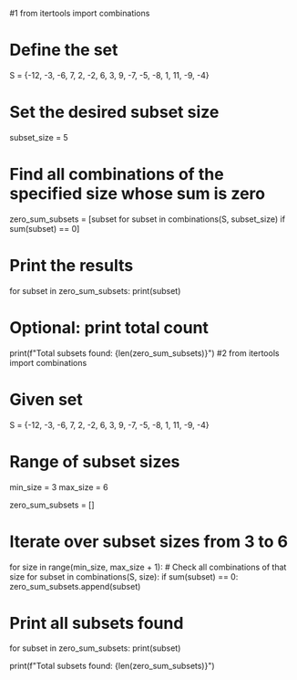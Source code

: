 #1
from itertools import combinations

# Define the set
S = {-12, -3, -6, 7, 2, -2, 6, 3, 9, -7, -5, -8, 1, 11, -9, -4}

# Set the desired subset size
subset_size = 5

# Find all combinations of the specified size whose sum is zero
zero_sum_subsets = [subset for subset in combinations(S, subset_size) if sum(subset) == 0]

# Print the results
for subset in zero_sum_subsets:
    print(subset)

# Optional: print total count
print(f"Total subsets found: {len(zero_sum_subsets)}")
#2
from itertools import combinations

# Given set
S = {-12, -3, -6, 7, 2, -2, 6, 3, 9, -7, -5, -8, 1, 11, -9, -4}

# Range of subset sizes
min_size = 3
max_size = 6

zero_sum_subsets = []

# Iterate over subset sizes from 3 to 6
for size in range(min_size, max_size + 1):
    # Check all combinations of that size
    for subset in combinations(S, size):
        if sum(subset) == 0:
            zero_sum_subsets.append(subset)

# Print all subsets found
for subset in zero_sum_subsets:
    print(subset)

print(f"Total subsets found: {len(zero_sum_subsets)}")
